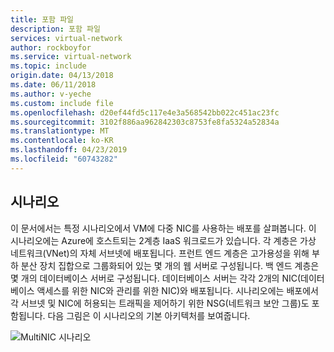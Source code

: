 ```yaml
---
title: 포함 파일
description: 포함 파일
services: virtual-network
author: rockboyfor
ms.service: virtual-network
ms.topic: include
origin.date: 04/13/2018
ms.date: 06/11/2018
ms.author: v-yeche
ms.custom: include file
ms.openlocfilehash: d20ef44fd5c117e4e3a568542bb022c451ac23fc
ms.sourcegitcommit: 3102f886aa962842303c8753fe8fa5324a52834a
ms.translationtype: MT
ms.contentlocale: ko-KR
ms.lasthandoff: 04/23/2019
ms.locfileid: "60743282"
---
```

## <a name="scenario"></a>시나리오
이 문서에서는 특정 시나리오에서 VM에 다중 NIC를 사용하는 배포를 살펴봅니다. 이 시나리오에는 Azure에 호스트되는 2계층 IaaS 워크로드가 있습니다. 각 계층은 가상 네트워크(VNet)의 자체 서브넷에 배포됩니다. 프런트 엔드 계층은 고가용성을 위해 부하 분산 장치 집합으로 그룹화되어 있는 몇 개의 웹 서버로 구성됩니다. 백 엔드 계층은 몇 개의 데이터베이스 서버로 구성됩니다. 데이터베이스 서버는 각각 2개의 NIC(데이터베이스 액세스를 위한 NIC와 관리를 위한 NIC)와 배포됩니다. 시나리오에는 배포에서 각 서브넷 및 NIC에 허용되는 트래픽을 제어하기 위한 NSG(네트워크 보안 그룹)도 포함됩니다. 다음 그림은 이 시나리오의 기본 아키텍처를 보여줍니다.

![MultiNIC 시나리오](./media/virtual-network-deploy-multinic-scenario-include/Figure1.png)